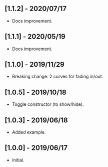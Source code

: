 ## [1.1.2] - 2020/07/17

* Docs improvement.

## [1.1.1] - 2020/05/19

* Docs improvement.

## [1.1.0] - 2019/11/29

* Breaking change: 2 curves for fading in/out.

## [1.0.5] - 2019/10/18

* Toggle constructor (to show/hide).

## [1.0.3] - 2019/06/18

* Added example.
 
## [1.0.0] - 2019/06/17

* Initial. 


